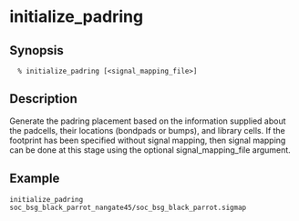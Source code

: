 # initialize_padring
## Synopsis
```
  % initialize_padring [<signal_mapping_file>]
```
## Description
Generate the padring placement based on the information supplied about the padcells, their locations (bondpads or bumps), and library cells. If the footprint has been specified without signal mapping, then signal mapping can be done at this stage using the optional signal_mapping_file argument.
## Example
```
initialize_padring soc_bsg_black_parrot_nangate45/soc_bsg_black_parrot.sigmap
```
